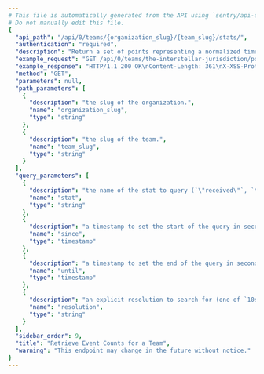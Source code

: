 ```yaml
---
# This file is automatically generated from the API using `sentry/api-docs/generator.py.`
# Do not manually edit this file.
{
  "api_path": "/api/0/teams/{organization_slug}/{team_slug}/stats/", 
  "authentication": "required", 
  "description": "Return a set of points representing a normalized timestamp and the\nnumber of events seen in the period.\n\nQuery ranges are limited to Sentry's configured time-series\nresolutions.", 
  "example_request": "GET /api/0/teams/the-interstellar-jurisdiction/powerful-abolitionist/stats/ HTTP/1.1\nHost: sentry.io\nAuthorization: Bearer <token>", 
  "example_response": "HTTP/1.1 200 OK\nContent-Length: 361\nX-XSS-Protection: 1; mode=block\nX-Content-Type-Options: nosniff\nContent-Language: en\nAccess-Control-Expose-Headers: X-Sentry-Error, Retry-After\nVary: Accept-Language, Cookie\nAccess-Control-Allow-Methods: GET, HEAD, OPTIONS\nAllow: GET, HEAD, OPTIONS\nAccess-Control-Allow-Origin: *\nAccess-Control-Allow-Headers: X-Sentry-Auth, X-Requested-With, Origin, Accept, Content-Type, Authentication, Authorization\nContent-Type: application/json\nX-Frame-Options: deny\n\n[\n  [\n    1584824400, \n    0\n  ], \n  [\n    1584828000, \n    0\n  ], \n  [\n    1584831600, \n    0\n  ], \n  [\n    1584835200, \n    0\n  ], \n  [\n    1584838800, \n    0\n  ], \n  [\n    1584842400, \n    0\n  ], \n  [\n    1584846000, \n    0\n  ], \n  [\n    1584849600, \n    0\n  ], \n  [\n    1584853200, \n    0\n  ], \n  [\n    1584856800, \n    0\n  ], \n  [\n    1584860400, \n    0\n  ], \n  [\n    1584864000, \n    0\n  ], \n  [\n    1584867600, \n    0\n  ], \n  [\n    1584871200, \n    0\n  ], \n  [\n    1584874800, \n    0\n  ], \n  [\n    1584878400, \n    0\n  ], \n  [\n    1584882000, \n    0\n  ], \n  [\n    1584885600, \n    0\n  ], \n  [\n    1584889200, \n    0\n  ], \n  [\n    1584892800, \n    0\n  ], \n  [\n    1584896400, \n    0\n  ], \n  [\n    1584900000, \n    0\n  ], \n  [\n    1584903600, \n    0\n  ], \n  [\n    1584907200, \n    4\n  ]\n]", 
  "method": "GET", 
  "parameters": null, 
  "path_parameters": [
    {
      "description": "the slug of the organization.", 
      "name": "organization_slug", 
      "type": "string"
    }, 
    {
      "description": "the slug of the team.", 
      "name": "team_slug", 
      "type": "string"
    }
  ], 
  "query_parameters": [
    {
      "description": "the name of the stat to query (`\"received\"`, `\"rejected\"`)", 
      "name": "stat", 
      "type": "string"
    }, 
    {
      "description": "a timestamp to set the start of the query in seconds since UNIX epoch.", 
      "name": "since", 
      "type": "timestamp"
    }, 
    {
      "description": "a timestamp to set the end of the query in seconds since UNIX epoch.", 
      "name": "until", 
      "type": "timestamp"
    }, 
    {
      "description": "an explicit resolution to search for (one of `10s`, `1h`, and `1d`)", 
      "name": "resolution", 
      "type": "string"
    }
  ], 
  "sidebar_order": 9, 
  "title": "Retrieve Event Counts for a Team", 
  "warning": "This endpoint may change in the future without notice."
}
---
```

